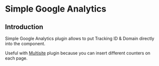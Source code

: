 # Simple Google Analytics

## Introduction
Simple Google Analytics plugin allows to put Tracking ID & Domain directly into the component.

Useful with [Multisite](https://octobercms.com/plugin/voipdeploy-multisite) plugin because you can insert different counters on each page.
